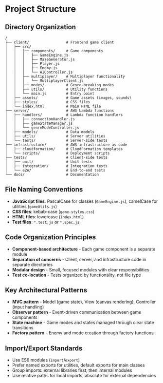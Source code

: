 # Project Structure

## Directory Organization

```
/
├── client/                 # Frontend game client
│   ├── src/
│   │   ├── components/     # Game components
│   │   │   ├── GameEngine.js
│   │   │   ├── MazeGenerator.js
│   │   │   ├── Player.js
│   │   │   ├── Enemy.js
│   │   │   └── AIController.js
│   │   ├── multiplayer/    # Multiplayer functionality
│   │   │   └── MultiplayerClient.js
│   │   ├── modes/          # Genre-breaking modes
│   │   ├── utils/          # Utility functions
│   │   └── main.js         # Entry point
│   ├── assets/             # Game assets (images, sounds)
│   ├── styles/             # CSS files
│   └── index.html          # Main HTML file
├── server/                 # AWS Lambda functions
│   ├── handlers/           # Lambda function handlers
│   │   ├── connectionHandler.js
│   │   ├── gameStateManager.js
│   │   └── genreModeController.js
│   ├── models/             # Data models
│   ├── utils/              # Server utilities
│   └── tests/              # Server-side tests
├── infrastructure/         # AWS infrastructure as code
│   ├── cloudformation/     # CloudFormation templates
│   └── scripts/            # Deployment scripts
├── tests/                  # Client-side tests
│   ├── unit/               # Unit tests
│   ├── integration/        # Integration tests
│   └── e2e/                # End-to-end tests
└── docs/                   # Documentation
```

## File Naming Conventions

- **JavaScript files**: PascalCase for classes (`GameEngine.js`), camelCase for utilities (`gameUtils.js`)
- **CSS files**: kebab-case (`game-styles.css`)
- **HTML files**: lowercase (`index.html`)
- **Test files**: `*.test.js` or `*.spec.js`

## Code Organization Principles

- **Component-based architecture** - Each game component is a separate module
- **Separation of concerns** - Client, server, and infrastructure code in separate directories
- **Modular design** - Small, focused modules with clear responsibilities
- **Test co-location** - Tests organized by functionality, not file type

## Key Architectural Patterns

- **MVC pattern** - Model (game state), View (canvas rendering), Controller (input handling)
- **Observer pattern** - Event-driven communication between game components
- **State machine** - Game modes and states managed through clear state transitions
- **Factory pattern** - Enemy and mode creation through factory functions

## Import/Export Standards

- Use ES6 modules (`import`/`export`)
- Prefer named exports for utilities, default exports for main classes
- Group imports: external libraries first, then internal modules
- Use relative paths for local imports, absolute for external dependencies